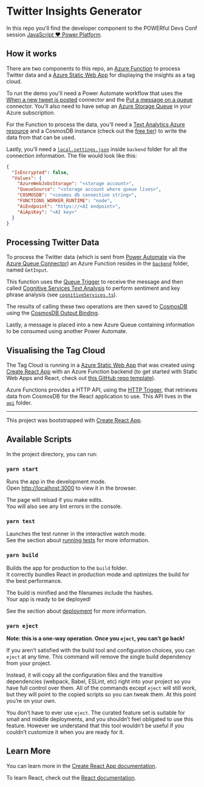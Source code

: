 # Twitter Insights Generator

In this repo you'll find the developer component to the POWERful Devs Conf session [JavaScript ❤ Power Platform](https://dev.to/azure/javascript-pcf-20b6).

## How it works

There are two components to this repo, an [Azure Function](https://docs.microsoft.com/azure/azure-functions/?WT.mc.id=events_powerfuldevs-blog-aapowell) to process Twitter data and a [Azure Static Web App](https://docs.microsoft.com/azure/static-web-apps/?WT.mc.id=events_powerfuldevs-blog-aapowell) for displaying the insights as a tag cloud.

To run the demo you'll need a Power Automate workflow that uses the [When a new tweet is posted](https://docs.microsoft.com/connectors/twitter/?WT.mc.id=events_powerfuldevs-blog-aapowell#when-a-new-tweet-is-posted) connector and the [Put a message on a queue](https://docs.microsoft.com/connectors/azurequeues/?WT.mc.id=events_powerfuldevs-blog-aapowell#put-a-message-on-a-queue) connector. You'll also need to have setup an [Azure Storage Queue](https://azure.microsoft.com/services/storage/queues/?WT.mc.id=events_powerfuldevs-blog-aapowell) in your Azure subscription.

For the Function to process the data, you'll need a [Text Analytics Azure resource](https://ms.portal.azure.com/?WT.mc.id=events_powerfuldevs-blog-aapowell#create/Microsoft.CognitiveServicesTextAnalytics) and a CosmosDB instance (check out the [free tier](https://docs.microsoft.com/azure/cosmos-db/optimize-dev-test?WT.mc.id=events_powerfuldevs-blog-aapowell#azure-cosmos-db-free-tier)) to write the data from that can be used.

Lastly, you'll need a [`local.settings.json`](https://docs.microsoft.com/azure/azure-functions/functions-run-local?tabs=windows%2Ccsharp%2Cbash&WT.mc.id=events_powerfuldevs-blog-aapowell#local-settings-file) inside `backend` folder for all the connection information. The file would look like this:

```json
{
  "IsEncrypted": false,
  "Values": {
    "AzureWebJobsStorage": "<storage account>",
    "QueueSource": "<storage account where queue lives>",
    "COSMOSDB": "<cosmos db connection string>",
    "FUNCTIONS_WORKER_RUNTIME": "node",
    "AiEndpoint": "https://<AI endpoint>",
    "AiApiKey": "<AI key>"
  }
}
```

## Processing Twitter Data

To process the Twitter data (which is sent from [Power Automate](https://docs.microsoft.com/power-automate/?WT.mc.id=events_powerfuldevs-blog-aapowell) via the [Azure Queue Connector](https://docs.microsoft.com/connectors/azurequeues/?WT.mc.id=events_powerfuldevs-blog-aapowell)) an Azure Function resides in the [`backend`](/backend) folder, named `GetInput`.

This function uses the [Queue Trigger](https://docs.microsoft.com/azure/azure-functions/functions-bindings-storage-queue-trigger?tabs=javascript&WT.mc.id=events_powerfuldevs-blog-aapowell) to receive the message and then called [Cognitive Services Text Analysis](https://docs.microsoft.com/azure/cognitive-services/text-analytics/?WT.mc.id=events_powerfuldevs-blog-aapowell) to perform sentiment and key phrase analysis (see [`cognitiveServices.ts`](/backend/GetInput/cognitiveServices.ts)).

The results of calling these two operations are then saved to [CosmosDB](https://docs.microsoft.com/azure/cosmos-db/introduction?WT.mc.id=events_powerfuldevs-blog-aapowell) using the [CosmosDB Output Binding](https://docs.microsoft.com/azure/azure-functions/functions-bindings-cosmosdb-v2?WT.mc.id=events_powerfuldevs-blog-aapowell).

Lastly, a message is placed into a new Azure Queue containing information to be consumed using another Power Automate.

## Visualising the Tag Cloud

The Tag Cloud is running in a [Azure Static Web App](https://docs.microsoft.com/azure/static-web-apps/?WT.mc.id=events_powerfuldevs-blog-aapowell) that was created using [Create React App](https://github.com/facebook/create-react-app?WT.mc.id=events_powerfuldevs-blog-aapowell) with an Azure Function backend (to get started with Static Web Apps and React, check out [this GitHub repo template](https://github.com/aaronpowell/aswa-react-template?WT.mc.id=events_powerfuldevs-blog-aapowell)).

Azure Functions provides a HTTP API, using the [HTTP Trigger](https://docs.microsoft.com/azure/azure-functions/functions-bindings-http-webhook-trigger?tabs=javascript&WT.mc.id=events_powerfuldevs-blog-aapowell), that retrieves data from CosmosDB for the React application to use. This API lives in the [`api`](/api) folder.

---

This project was bootstrapped with [Create React App](https://github.com/facebook/create-react-app).

## Available Scripts

In the project directory, you can run:

### `yarn start`

Runs the app in the development mode.<br />
Open [http://localhost:3000](http://localhost:3000) to view it in the browser.

The page will reload if you make edits.<br />
You will also see any lint errors in the console.

### `yarn test`

Launches the test runner in the interactive watch mode.<br />
See the section about [running tests](https://facebook.github.io/create-react-app/docs/running-tests) for more information.

### `yarn build`

Builds the app for production to the `build` folder.<br />
It correctly bundles React in production mode and optimizes the build for the best performance.

The build is minified and the filenames include the hashes.<br />
Your app is ready to be deployed!

See the section about [deployment](https://facebook.github.io/create-react-app/docs/deployment) for more information.

### `yarn eject`

**Note: this is a one-way operation. Once you `eject`, you can’t go back!**

If you aren’t satisfied with the build tool and configuration choices, you can `eject` at any time. This command will remove the single build dependency from your project.

Instead, it will copy all the configuration files and the transitive dependencies (webpack, Babel, ESLint, etc) right into your project so you have full control over them. All of the commands except `eject` will still work, but they will point to the copied scripts so you can tweak them. At this point you’re on your own.

You don’t have to ever use `eject`. The curated feature set is suitable for small and middle deployments, and you shouldn’t feel obligated to use this feature. However we understand that this tool wouldn’t be useful if you couldn’t customize it when you are ready for it.

## Learn More

You can learn more in the [Create React App documentation](https://facebook.github.io/create-react-app/docs/getting-started).

To learn React, check out the [React documentation](https://reactjs.org/).
